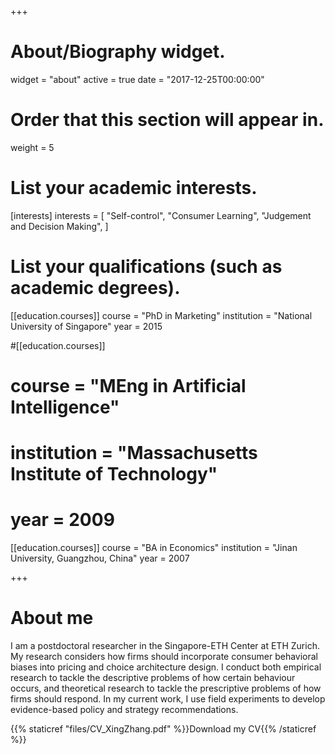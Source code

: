 +++
# About/Biography widget.
widget = "about"
active = true
date = "2017-12-25T00:00:00"

# Order that this section will appear in.
weight = 5

# List your academic interests.
[interests]
  interests = [
    "Self-control",
    "Consumer Learning",
	"Judgement and Decision Making",
  ]

# List your qualifications (such as academic degrees).
[[education.courses]]
  course = "PhD in Marketing"
  institution = "National University of Singapore"
  year = 2015

#[[education.courses]]
#  course = "MEng in Artificial Intelligence"
#  institution = "Massachusetts Institute of Technology"
#  year = 2009

[[education.courses]]
  course = "BA in Economics"
  institution = "Jinan University, Guangzhou, China"
  year = 2007
 
+++

# About me

I am a postdoctoral researcher in the Singapore-ETH Center at ETH Zurich. My research considers how firms should incorporate consumer behavioral biases into pricing and choice architecture design. I conduct both empirical research to tackle the descriptive problems of how certain behaviour occurs, and theoretical research to tackle the prescriptive problems of how firms should respond. In my current work, I use field experiments to develop evidence-based policy and strategy recommendations.

{{% staticref "files/CV_XingZhang.pdf" %}}Download my CV{{% /staticref %}}
